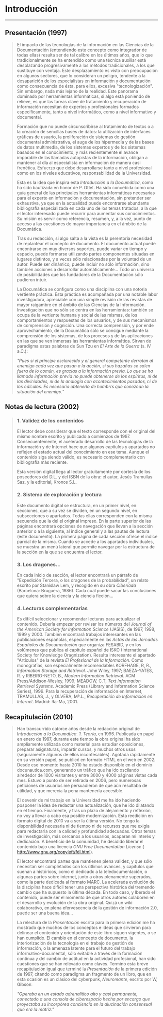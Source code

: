 # Introducción

------

## Presentación (1997)

> El impacto de las tecnologías de la información en las Ciencias de la
> Documentación (entendiendo este concepto como integrador de todas
> ellas) resulta ser de tal calibre en los últimos años, que lo que
> tradicionalmente se ha entendido como una técnica auxiliar está
> desplazando progresivamente a los métodos tradicionales, a los que
> sustituye con ventaja. Este desplazamiento es visto con preocupación
> en algunos sectores, que lo consideran un peligro, tendente a la
> desaparición de los especialistas en información y documentación como
> consecuencia de ésta, para ellos, excesiva "tecnologización". Sin
> embargo, nada más lejano de la realidad. Este panorama dominado por
> herramientas informáticas, si algo está poniendo de relieve, es que
> las tareas clave de tratamiento y recuperación de información
> necesitan de expertos y profesionales formados específicamente, tanto
> a nivel informático, como a nivel informativo y documental.
>
> Formación que no puede circunscribirse al tratamiento de textos o a la
> creación de sencillas bases de datos: la utilización de interfaces
> gráficas de usuario, la proliferación de sistemas de gestión
> documental administrativa, el auge de los hipermedia y de las bases de
> datos multimedia, de los sistemas expertos y de los sistemas basados
> en el conocimiento, y más recientemente el avance imparable de las
> llamadas autopistas de la información, obligan a mantener al día al
> especialista en información de manera casi frenética. Esfuerzo que
> debe desarrollarse tanto a nivel profesional como en los niveles
> educativos, responsabilidad de la Universidad.
>
> Esta es la idea que inspira esta *Introducción a la Documática*, como
> ha sido bautizada en honor de P. Otlet. Ha sido concebida como una
> guía general de las principales herramientas informáticas necesarias para el
> experto en información y documentación, sin pretender ser exhaustiva,
> ya que en la actualidad puede encontrarse abundante bibliografía
> especializada en cada uno de los temas tratados, a la que el lector
> interesado puede recurrir para aumentar sus conocimientos. Su misión
> es servir como referencia, resumen, y, a la vez, punto de acceso a las
> cuestiones de mayor importancia en el ámbito de la Documática.
>
> Tras su redacción, si algo salta a la vista es la perentoria necesidad
> de replantear el concepto de documento. El documento actual puede
> encontrarse en muy diversos soportes, puede variar en tiempo y
> espacio, puede formarse utilizando partes componentes situadas en
> lugares distintos, y a veces sólo relacionadas por la voluntad de un
> autor. Puede ser dinámico, puede incluir no sólo información, sino
> también acciones a desarrollar automáticamente\... Todo un universo de
> posibilidades que los fundadores de la Documentación sólo pudieron
> intuir.
>
> La Documática se configura como una disciplina con una notoria
> vertiente práctica. Esta práctica es acompañada por una notable labor
> investigadora, apreciable con una simple revisión de las revistas de
> mayor raigambre en el ámbito de las Ciencias de la Información.
> Investigación que no sólo se centra en las herramientas: también se
> ocupa de la vertiente humana y social de las mismas, de los
> comportamientos y respuestas de los usuarios, y de sus mecanismos de
> comprensión y cognición. Una correcta comprensión, y por ende
> aprovechamiento, de la Documática sólo se consigue mediante la
> comprensión de los sistemas, de los procesos y de las aplicaciones en
> las que se ven inmersas las herramientas informática. Sirvan de
> paradigma estas palabras de Sun Tzu en *El Arte de la Guerra* (s. IV
> a.C.):
>
> *"Pues si el príncipe esclarecido y el general competente derrotan al
> enemigo cada vez que pasan a la acción, si sus hazañas se salen fuera
> de lo común, es gracias a la información previa. Lo que se ha llamado
> información previa no puede obtenerse de los espíritus, ni de las
> divinidades, ni de la analogía con acontecimientos pasados, ni de los
> cálculos. Es necesario obtenerlo de hombrrs que conozcan la situación
> del enemigo."*

## **Notas de lectura (2002)**

> ### **1. Validez de los contenidos**
>
> El lector debe considerar que el texto corresponde con el original del
> mismo nombre escrito y publicado a comienzos de 1997.
> Consecuentemente, el acelerado desarrollo de las tecnologías de la
> información y de Internet hace que algunos capítulos y apartados no
> reflejen el estado actual del conocimiento en ese tema. Aunque el
> contenido siga siendo válido, es necesario complementarlo con
> bibliografía más reciente.
>
> Esta versión digital llega al lector gratuitamente por cortesía de los
> poseedores del D.L. y del ISBN de la obra: el autor, Jesús Tramullas
> Saz, y la editorial, Kronos S.L.
>
> ### **2. Sistema de exploración y lectura**
>
> Este documento digital se estructura, en un primer nivel, en
> secciones, que a su vez se dividen, en un segundo nivel, en
> subsecciones o apartados. Todas ellas corresponden con la misma
> secuencia que la del el original impreso. En la parte superior de las
> páginas encontrará opciones de navegación que llevan a la sección
> anterior o a la siguiente, al índice general y a las pautas de lectura
> (este documento). La primera página de cada sección ofrece el índice
> parcial de la misma. Cuando se accede a los apartados individuales, se
> muestra un menú lateral que permite navegar por la estructura de la
> sección en la que se encuentra el lector.
>
> ### **3. Los dragones\...**
>
> En cada inicio de sección, el lector encontrará un párrafo de
> \"Expedición Tercera, o los dragones de la probabilidad\", un relato
> escrito por Stanislaw Lem, y recogido en su obra *Ciberíada*
> (Barcelona: Bruguera, 1986). Cada cual puede sacar las conclusiones
> que quiera sobre la ciencia y la ciencia ficción\...
>
> ### **4. Lecturas complementarias**
>
> Es difícil seleccionar y recomendar lecturas para actualizar el
> contenido. Debería empezar por revisar los números del *Journal of the
> American Society for Information Science* (JASIS), de 1997, 1998, 1999
> y 2000. También encontrará trabajos interesantes en las publicaciones
> españolas, especialmente en las *Actas de las Jornadas Españolas de
> Documentación* que organiza FESABID, y en los volúmenes que publica el
> capítulo español de ISKO (International Society for Knowledge
> Oragnization). Resulta interesante el apartado \"Artículos\" de la
> revista *El Profesional de la Información*. Como monografías, son
> especialmente recomendables KORFHAGE, R, R., *Information Storage and
> Retrieval.* John Wiley, 1997; BAEZA-YATES, R. y RIBEIRO-NETO, B.,
> *Modern Information Retrieval.* ACM Press/Addison-Wesley, 1999;
> MEADOW, C.T, *Text Information Retrieval Systems*. Academic Press
> (Library and Information Science Series), 1999. Para la recuperación
> de información en Internet, TRAMULLAS, J., y OLVERA, Mª.L.,
> *Recuperación de Información en Internet*. Madrid: Ra-Ma, 2001.

## **Recapitulación (2010)**

> Han transcurrido catorce años desde la redacción original de
> I*ntroducción a la Documática. 1. Teoría,* en 1996. Publicada en papel
> en enero de 1997, durante este tiempo la obra original ha sido
> ampliamente utilizada como material para estudiar oposiciones,
> preparar asignaturas, impartir cursos, y muchos otros usos
> (seguramente algunos de ellos inconfesables). Agotada rápidamente en
> su versión papel, se publicó en formato HTML en el web en 2002. Desde
> ese momento hasta 2010 ha estado disponible en el dominio
> docunautica.com, generando un tráfico que ha ido oscilando
> alrededor de 1000 visitantes y entre 3000 y 4000 páginas vistas cada
> mes. Estuvo a punto de ser retirada en 2006, pero numerosas peticiones
> de usuarios me persuadieron de que aún resultaba de utilidad, y que
> merecía la pena mantenerla accesible.
>
> El devenir de mi trabajo en la Universidad me ha ido haciendo posponer
> la idea de redactar una actualización, que he ido dilatando en el
> tiempo. Finalmente, y tras un plazo de alejamiento y reflexión, no voy
> a llevar a cabo esa posible modernización. Esta reedición en formato
> digital de 2010 va a ser la última versión. No tengo la disponbilidad
> necesaria ni de tiempo ni de recursos que me exigía para redactarla
> con la calidad y profundidad adecuadas. Otros temas de investigación,
> más cercanos a los usuarios, acaparan mi interés y dedicación. A
> beneficio de la comunidad, he decidido liberar el contenido bajo una
> licencia *GNU Free Documentation License* (
> http://www.gnu.org/copyleft/fdl.html).
>
> El lector encontrará partes que mantienen plena validez, y que sólo
> necesitan ser completados con los útlimos avances, y capítulos que
> suenan a históricos, como el dedicado a la teledocumentación, o
> algunas partes sobre internet, junto a otros plenamente superados,
> como la parte dedicada al formato MARC. La acelerada evolución de la
> disciplina hace difícil tener una perspectiva histórica del tremendo
> cambio que ha supuesto la última década. En todo caso, y lberado el
> contenido, puede ser el momento de que otros autores colaboren en el
> desarrollo y evolución de la obra original. Quizá un wiki
> colaborativo, en plena efervescencia de la gestión de información 2.0,
> puede ser una buena idea\...
>
> La relectura de la *Presentación* escrita para la primera edición me
> ha mostrado que muchos de los conceptos e ideas que sirvieron para
> delinear el contenido y orientación de este libro siguen vigentes, o
> se han cumplido. El cambio en el concepto de documento, la
> interiorización de la tecnología en el trabajo de gestión de
> información, o la amenaza latente para el futuro del trabajo
> informativo-documental, sólo evitable a través de la formación
> continua y del cambio de actitud en la actividad profesional, han sido
> cuestiones que se han relevado como claves. Termino esta breve
> recapitulación igual que terminé la *Presentación* de la primera
> edición de 1997, citando como paradigma un fragmento de un libro, que
> en esta ocasión es un clásico del cyberpunk, *Neuromante*, escrito por
> W, Gibson:
>
> *"Operaba en un estado adrenalítico alto y casi permanente, conectado
> a una consola de ciberespacio hecha por encargo que proyectaba su
> incorpórea conciencia en la alucinación consensual que era la
> matriz."*
